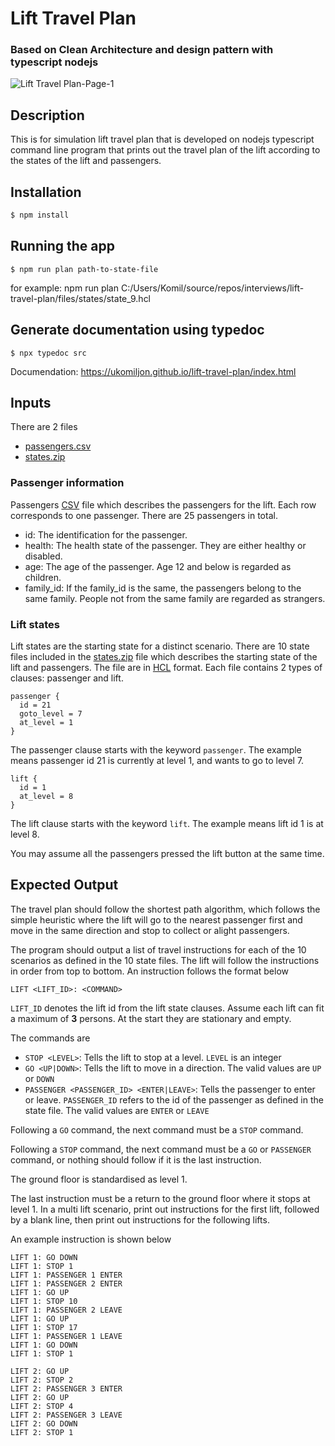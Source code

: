 # Lift Travel Plan

### Based on Clean Architecture and design pattern with typescript nodejs

![Lift Travel Plan-Page-1](https://user-images.githubusercontent.com/16934572/114550203-84151880-9c94-11eb-94e9-61f4c708d8ad.png)


## Description
This is for simulation lift travel plan that is developed on nodejs typescript command line program that prints out the travel plan of the lift according to the states of the lift and passengers.

## Installation

```bash
$ npm install
```
## Running the app
```
$ npm run plan path-to-state-file
```
for example: npm run plan C:/Users/Komil/source/repos/interviews/lift-travel-plan/files/states/state_9.hcl

## Generate documentation using typedoc
```
$ npx typedoc src
```

Documendation: https://ukomiljon.github.io/lift-travel-plan/index.html


## Inputs

There are 2 files 
 - [passengers.csv](https://s3-ap-southeast-1.amazonaws.com/static.propine.com/passengers.csv)
 - [states.zip](https://s3-ap-southeast-1.amazonaws.com/static.propine.com/states.zip)

### Passenger information
Passengers [CSV](https://s3-ap-southeast-1.amazonaws.com/static.propine.com/passengers.csv) file which describes the passengers for the lift. Each row corresponds to one passenger. There are 25 passengers in total.

 - id: The identification for the passenger.
 - health: The health state of the passenger. They are either healthy or disabled.
 - age: The age of the passenger. Age 12 and below is regarded as children.
 - family_id: If the family_id is the same, the passengers belong to the same family. People not from the same family are regarded as strangers.

### Lift states

Lift states are the starting state for a distinct scenario. There are 10 state files included in the [states.zip](https://s3-ap-southeast-1.amazonaws.com/static.propine.com/states.zip) file which describes the starting state of the lift and passengers. The file are in [HCL](https://github.com/hashicorp/hcl) format. Each file contains 2 types of clauses: passenger and lift.

``` hcl
passenger {
  id = 21
  goto_level = 7
  at_level = 1
}
```

The passenger clause starts with the keyword `passenger`. The example means passenger id 21 is currently at level 1, and wants to go to level 7.

``` hcl
lift {
  id = 1
  at_level = 8
}
```

The lift clause starts with the keyword `lift`. The example means lift id 1 is at level 8.

You may assume all the passengers pressed the lift button at the same time.

## Expected Output

The travel plan should follow the shortest path algorithm, which follows the simple heuristic where the lift will go to the nearest passenger first and move in the same direction and stop to collect or alight passengers.

The program should output a list of travel instructions for each of the 10 scenarios as defined in the 10 state files. The lift will follow the instructions in order from top to bottom. An instruction follows the format below

```
LIFT <LIFT_ID>: <COMMAND>
```

`LIFT_ID` denotes the lift id from the lift state clauses. Assume each lift can fit a maximum of **3** persons. At the start they are stationary and empty.

The commands are
 - `STOP <LEVEL>`: Tells the lift to stop at a level. `LEVEL` is an integer
 - `GO <UP|DOWN>`: Tells the lift to move in a direction. The valid values are `UP` or `DOWN`
 - `PASSENGER <PASSENGER_ID> <ENTER|LEAVE>`: Tells the passenger to enter or leave. `PASSENGER_ID` refers to the id of the passenger as defined in the state file. The valid values are `ENTER` or `LEAVE`

Following a `GO` command, the next command must be a `STOP` command.

Following a `STOP` command, the next command must be a `GO` or `PASSENGER` command, or nothing should follow if it is the last instruction.

The ground floor is standardised as level 1.

The last instruction must be a return to the ground floor where it stops at level 1. In a multi lift scenario, print out instructions for the first lift, followed by a blank line, then print out instructions for the following lifts.

An example instruction is shown below

```
LIFT 1: GO DOWN
LIFT 1: STOP 1
LIFT 1: PASSENGER 1 ENTER
LIFT 1: PASSENGER 2 ENTER
LIFT 1: GO UP
LIFT 1: STOP 10
LIFT 1: PASSENGER 2 LEAVE
LIFT 1: GO UP
LIFT 1: STOP 17
LIFT 1: PASSENGER 1 LEAVE
LIFT 1: GO DOWN
LIFT 1: STOP 1

LIFT 2: GO UP
LIFT 2: STOP 2
LIFT 2: PASSENGER 3 ENTER
LIFT 2: GO UP
LIFT 2: STOP 4
LIFT 2: PASSENGER 3 LEAVE
LIFT 2: GO DOWN
LIFT 2: STOP 1
```

